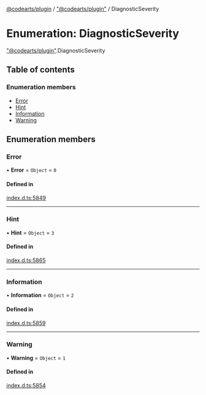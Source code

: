 [@codearts/plugin](../README.md) / ["@codearts/plugin"](../modules/_codearts_plugin_.md) / DiagnosticSeverity

# Enumeration: DiagnosticSeverity

["@codearts/plugin"](../modules/_codearts_plugin_.md).DiagnosticSeverity

## Table of contents

### Enumeration members

- [Error](codearts_plugin_.DiagnosticSeverity.md#error)
- [Hint](codearts_plugin_.DiagnosticSeverity.md#hint)
- [Information](codearts_plugin_.DiagnosticSeverity.md#information)
- [Warning](codearts_plugin_.DiagnosticSeverity.md#warning)

## Enumeration members

### Error

• **Error** = `Object` = `0`

#### Defined in

[index.d.ts:5849](https://github.com/huaweicloud/cloudide-plugin-api/blob/203b986/index.d.ts#L5849)

___

### Hint

• **Hint** = `Object` = `3`

#### Defined in

[index.d.ts:5865](https://github.com/huaweicloud/cloudide-plugin-api/blob/203b986/index.d.ts#L5865)

___

### Information

• **Information** = `Object` = `2`

#### Defined in

[index.d.ts:5859](https://github.com/huaweicloud/cloudide-plugin-api/blob/203b986/index.d.ts#L5859)

___

### Warning

• **Warning** = `Object` = `1`

#### Defined in

[index.d.ts:5854](https://github.com/huaweicloud/cloudide-plugin-api/blob/203b986/index.d.ts#L5854)

